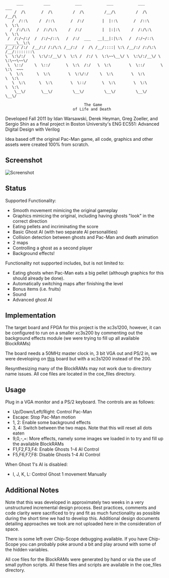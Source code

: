     
         ___         ___           ___           ___           ___           ___     
        /  /\       /  /\         /  /\         /__/\         /  /\         /__/\    
       /  /::\     /  /::\       /  /:/        |  |::\       /  /::\        \  \:\   
      /  /:/\:\   /  /:/\:\     /  /:/         |  |:|:\     /  /:/\:\        \  \:\  
     /  /:/~/:/  /  /:/~/::\   /  /:/  ___   __|__|:|\:\   /  /:/~/::\   _____\__\:\ 
    /__/:/ /:/  /__/:/ /:/\:\ /__/:/  /  /\ /__/::::| \:\ /__/:/ /:/\:\ /__/::::::::\
    \  \:\/:/   \  \:\/:/__\/ \  \:\ /  /:/ \  \:\~~\__\/ \  \:\/:/__\/ \  \:\~~\~~\/
     \  \::/     \  \::/       \  \:\  /:/   \  \:\        \  \::/       \  \:\  ~~~ 
      \  \:\      \  \:\        \  \:\/:/     \  \:\        \  \:\        \  \:\     
       \  \:\      \  \:\        \  \::/       \  \:\        \  \:\        \  \:\    
        \__\/       \__\/         \__\/         \__\/         \__\/         \__\/    
    
                                       The Game
                                  of Life and Death


Developed Fall 2011 by Idan Warsawski, Derek Heyman, Greg Zoeller, and Sergio Shin as a final project in Boston University's ENG EC551: Advanced Digital Design with Verilog

Idea based off the original Pac-Man game, all code, graphics and other assets were created 100% from scratch.

Screenshot
----------
![Screenshot](http://i.imgur.com/dzFic.jpg)

Status
------

Supported Functionality:

 * Smooth movement mimicing the original gameplay
 * Graphics mimicing the original, including having ghosts "look" in the correct direction
 * Eating pellets and incriminating the score
 * Basic Ghost AI (with two separate AI personalities)
 * Collision detection between ghosts and Pac-Man and death animation
 * 2 maps
 * Controlling a ghost as a second player
 * Background effects!

Functionality not supported includes, but is not limited to:

 * Eating ghosts when Pac-Man eats a big pellet (although graphics for this should already be done).
 * Automatically switching maps after finishing the level
 * Bonus items (i.e. fruits)
 * Sound
 * Advanced ghost AI

Implementation
--------------
The target board and FPGA for this project is the xc3s1200, however, it can be configured to run on a smaller xc3s200 by commenting out the background effects module (we were trying to fill up all available BlockRAMs)

The board needs a 50MHz master clock in, 3 bit VGA out and PS/2 in, we were developing on [this](http://www.amazon.com/Digilent-Spartan-3-Board/dp/B005GA8N9E/ref=sr_1_8?s=electronics&ie=UTF8&qid=1331152052&sr=1-8) board but with a xc3s1200 instead of the 200.

Resynthesizing many of the BlockRAMs may not work due to directory name issues. All coe files are located in the coe_files directory.

Usage
-----

Plug in a VGA monitor and a PS/2 keyboard. The controls are as follows:

 * Up/Down/Left/Right: Control Pac-Man
 * Escape: Stop Pac-Man motion
 * 1, 2: Enable some background effects
 * 3, 4: Switch between the two maps. Note that this will reset all dots eaten
 * 9,0,-,=: More effects, namely some images we loaded in to try and fill up the available BlockRAMs
 * F1,F2,F3,F4: Enable Ghosts 1-4 AI Control
 * F5,F6,F7,F8: Disable Ghosts 1-4 AI Control

When Ghost 1's AI is disabled:

 * I, J, K, L: Control Ghost 1 movement Manually

Additional Notes
----------------
Note that this was developed in approximately two weeks in a very unstructured incremental design process. Best practices, comments and code clarity were sacrificed to try and fit as much functionality as possible during the short time we had to develop this. Additional design documents detailing approaches we took are not uploaded here in the consideration of space.

There is some left over Chip-Scope debugging available. If you have Chip-Scope you can probably poke around a bit and play around with some of the hidden variables.

All coe files for the BlockRAMs were generated by hand or via the use of small python scripts. All these files and scripts are available in the coe_files directory.
